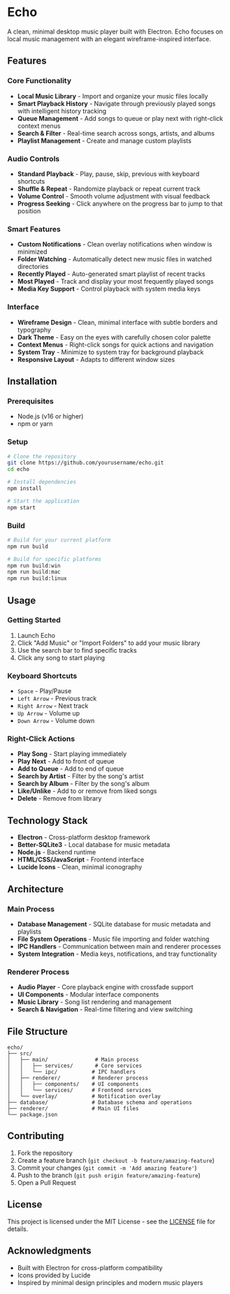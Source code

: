 # Echo

A clean, minimal desktop music player built with Electron. Echo focuses on local music management with an elegant wireframe-inspired interface.

## Features

### Core Functionality
- **Local Music Library** - Import and organize your music files locally
- **Smart Playback History** - Navigate through previously played songs with intelligent history tracking
- **Queue Management** - Add songs to queue or play next with right-click context menus
- **Search & Filter** - Real-time search across songs, artists, and albums
- **Playlist Management** - Create and manage custom playlists

### Audio Controls
- **Standard Playback** - Play, pause, skip, previous with keyboard shortcuts
- **Shuffle & Repeat** - Randomize playback or repeat current track
- **Volume Control** - Smooth volume adjustment with visual feedback
- **Progress Seeking** - Click anywhere on the progress bar to jump to that position

### Smart Features
- **Custom Notifications** - Clean overlay notifications when window is minimized
- **Folder Watching** - Automatically detect new music files in watched directories
- **Recently Played** - Auto-generated smart playlist of recent tracks
- **Most Played** - Track and display your most frequently played songs
- **Media Key Support** - Control playback with system media keys

### Interface
- **Wireframe Design** - Clean, minimal interface with subtle borders and typography
- **Dark Theme** - Easy on the eyes with carefully chosen color palette
- **Context Menus** - Right-click songs for quick actions and navigation
- **System Tray** - Minimize to system tray for background playback
- **Responsive Layout** - Adapts to different window sizes

## Installation

### Prerequisites
- Node.js (v16 or higher)
- npm or yarn

### Setup
```bash
# Clone the repository
git clone https://github.com/yourusername/echo.git
cd echo

# Install dependencies
npm install

# Start the application
npm start
```

### Build
```bash
# Build for your current platform
npm run build

# Build for specific platforms
npm run build:win
npm run build:mac
npm run build:linux
```

## Usage

### Getting Started
1. Launch Echo
2. Click "Add Music" or "Import Folders" to add your music library
3. Use the search bar to find specific tracks
4. Click any song to start playing

### Keyboard Shortcuts
- `Space` - Play/Pause
- `Left Arrow` - Previous track
- `Right Arrow` - Next track
- `Up Arrow` - Volume up
- `Down Arrow` - Volume down

### Right-Click Actions
- **Play Song** - Start playing immediately
- **Play Next** - Add to front of queue
- **Add to Queue** - Add to end of queue
- **Search by Artist** - Filter by the song's artist
- **Search by Album** - Filter by the song's album
- **Like/Unlike** - Add to or remove from liked songs
- **Delete** - Remove from library

## Technology Stack

- **Electron** - Cross-platform desktop framework
- **Better-SQLite3** - Local database for music metadata
- **Node.js** - Backend runtime
- **HTML/CSS/JavaScript** - Frontend interface
- **Lucide Icons** - Clean, minimal iconography

## Architecture

### Main Process
- **Database Management** - SQLite database for music metadata and playlists
- **File System Operations** - Music file importing and folder watching
- **IPC Handlers** - Communication between main and renderer processes
- **System Integration** - Media keys, notifications, and tray functionality

### Renderer Process
- **Audio Player** - Core playback engine with crossfade support
- **UI Components** - Modular interface components
- **Music Library** - Song list rendering and management
- **Search & Navigation** - Real-time filtering and view switching

## File Structure

```
echo/
├── src/
│   ├── main/               # Main process
│   │   ├── services/       # Core services
│   │   └── ipc/           # IPC handlers
│   ├── renderer/          # Renderer process
│   │   ├── components/    # UI components
│   │   └── services/      # Frontend services
│   └── overlay/           # Notification overlay
├── database/              # Database schema and operations
├── renderer/              # Main UI files
└── package.json
```

## Contributing

1. Fork the repository
2. Create a feature branch (`git checkout -b feature/amazing-feature`)
3. Commit your changes (`git commit -m 'Add amazing feature'`)
4. Push to the branch (`git push origin feature/amazing-feature`)
5. Open a Pull Request

## License

This project is licensed under the MIT License - see the [LICENSE](LICENSE) file for details.

## Acknowledgments

- Built with Electron for cross-platform compatibility
- Icons provided by Lucide
- Inspired by minimal design principles and modern music players